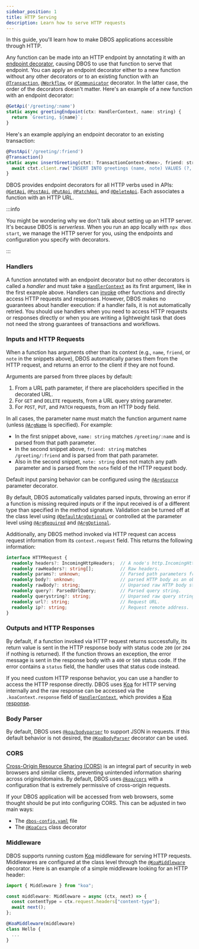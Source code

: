 ```yaml
---
sidebar_position: 1
title: HTTP Serving
description: Learn how to serve HTTP requests
---
```


In this guide, you'll learn how to make DBOS applications accessible through HTTP.

Any function can be made into an HTTP endpoint by annotating it with an [endpoint decorator](../api-reference/decorators#http-api-registration-decorators), causing DBOS to use that function to serve that endpoint.
You can apply an endpoint decorator either to a new function without any other decorators or to an existing function with an [`@Transaction`](../api-reference/decorators#transaction), [`@Workflow`](../api-reference/decorators#workflow), or [`@Communicator`](../api-reference/decorators#communicator) decorator.
In the latter case, the order of the decorators doesn't matter.
Here's an example of a new function with an endpoint decorator:

```javascript
@GetApi('/greeting/:name')
static async greetingEndpoint(ctx: HandlerContext, name: string) {
  return `Greeting, ${name}`;
}
```
Here's an example applying an endpoint decorator to an existing transaction:

```javascript
@PostApi('/greeting/:friend')
@Transaction()
static async insertGreeting(ctxt: TransactionContext<Knex>, friend: string, note: string) {
  await ctxt.client.raw('INSERT INTO greetings (name, note) VALUES (?, ?)', [friend, note]);
}
```

DBOS provides endpoint decorators for all HTTP verbs used in APIs: [`@GetApi`](../api-reference/decorators#getapi), [`@PostApi`](../api-reference/decorators#postapi), [`@PutApi`](../api-reference/decorators.md#putapi), [`@PatchApi`](../api-reference/decorators.md#patchapi), and [`@DeleteApi`](../api-reference/decorators.md#deleteapi).
Each associates a function with an HTTP URL.

:::info

You might be wondering why we don't talk about setting up an HTTP server.
It's because DBOS is _serverless_.
When you run an app locally with `npx dbos start`, we manage the HTTP server for you, using the endpoints and configuration you specify with decorators.

:::

### Handlers

A function annotated with an endpoint decorator but no other decorators is called a _handler_ and must take a [`HandlerContext`](../api-reference/contexts#handlercontext) as its first argument, like in the first example above.
Handlers can [invoke](../api-reference/contexts#handlerctxtinvoke) other functions and directly access HTTP requests and responses.
However, DBOS makes no guarantees about handler execution: if a handler fails, it is not automatically retried.
You should use handlers when you need to access HTTP requests or responses directly or when you are writing a lightweight task that does not need the strong guarantees of transactions and workflows.

### Inputs and HTTP Requests

When a function has arguments other than its context (e.g., `name`, `friend`, or `note` in the snippets above), DBOS automatically parses them from the HTTP request, and returns an error to the client if they are not found.

Arguments are parsed from three places by default:

1. From a URL path parameter, if there are placeholders specified in the decorated URL.
2. For `GET` and `DELETE` requests, from a URL query string parameter.
3. For `POST`, `PUT`, and `PATCH` requests, from an HTTP body field.

In all cases, the parameter name must match the function argument name (unless [`@ArgName`](../api-reference/decorators#argname) is specified). For example:

- In the first snippet above, `name: string` matches `/greeting/:name` and is parsed from that path parameter.
- In the second snippet above, `friend: string` matches `/greeting/:friend` and is parsed from that path parameter.
- Also in the second snippet, `note: string` does not match any path parameter and is parsed from the `note` field of the HTTP request body.

Default input parsing behavior can be configured using the [`@ArgSource`](../api-reference/decorators#argsource) parameter decorator.

By default, DBOS automatically validates parsed inputs, throwing an error if a function is missing required inputs or if the input received is of a different type than specified in the method signature. 
Validation can be turned off at the class level using [`@DefaultArgOptional`](../api-reference/decorators#defaultargoptional) or controlled at the parameter level using [`@ArgRequired`](../api-reference/decorators#argrequired) and [`@ArgOptional`](../api-reference/decorators#argoptional).

Additionally, any DBOS method invoked via HTTP request can access request information from its `context.request` field. This returns the following information:

```typescript
interface HTTPRequest {
  readonly headers?: IncomingHttpHeaders;  // A node's http.IncomingHttpHeaders object.
  readonly rawHeaders?: string[];          // Raw headers.
  readonly params?: unknown;               // Parsed path parameters from the URL.
  readonly body?: unknown;                 // parsed HTTP body as an object.
  readonly rawBody?: string;               // Unparsed raw HTTP body string.
  readonly query?: ParsedUrlQuery;         // Parsed query string.
  readonly querystring?: string;           // Unparsed raw query string.
  readonly url?: string;                   // Request URL.
  readonly ip?: string;                    // Request remote address.
}
```

### Outputs and HTTP Responses

By default, if a function invoked via HTTP request returns successfully, its return value is sent in the HTTP response body with status code `200` (or `204` if nothing is returned).
If the function throws an exception, the error message is sent in the response body with a `400` or `500` status code.
If the error contains a `status` field, the handler uses that status code instead.

If you need custom HTTP response behavior, you can use a handler to access the HTTP response directly.
DBOS uses [Koa](https://koajs.com/) for HTTP serving internally and the raw response can be accessed via the `.koaContext.response` field of [`HandlerContext`](../api-reference/contexts#handlercontext), which provides a [Koa response](https://koajs.com/#response).

### Body Parser
By default, DBOS uses [`@koa/bodyparser`](https://github.com/koajs/bodyparser) to support JSON in requests.  If this default behavior is not desired, the [`@KoaBodyParser`](../api-reference/decorators#koabodyparser) decorator can be used.

### CORS
[Cross-Origin Resource Sharing (CORS)](https://developer.mozilla.org/en-US/docs/Web/HTTP/CORS) is an integral part of security in web browsers and similar clients, preventing unintended information sharing across origins/domains.
By default, DBOS uses [`@koa/cors`](https://github.com/koajs/cors) with a configuration that is extremely permissive of cross-origin requests.

If your DBOS application will be accessed from web browsers, some thought should be put into configuring CORS.  This can be adjusted in two main ways:
* The [`dbos-config.yaml`](../api-reference/configuration#http) file
* The [`@KoaCors`](../api-reference/decorators#koacors) class decorator

### Middleware

DBOS supports running custom [Koa](https://koajs.com/) middleware for serving HTTP requests.
Middlewares are configured at the class level through the [`@KoaMiddleware`](../api-reference/decorators#koamiddleware) decorator.
Here is an example of a simple middleware looking for an HTTP header:
```javascript
import { Middleware } from "koa";

const middleware: Middleware = async (ctx, next) => {
  const contentType = ctx.request.headers["content-type"];
  await next();
};

@KoaMiddleware(middleware)
class Hello {
  ...
}
```
